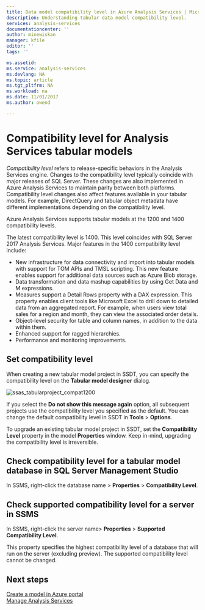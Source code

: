 ```yaml
---
title: Data model compatibility level in Azure Analysis Services | Microsoft Docs
description: Understanding tabular data model compatibility level.
services: analysis-services
documentationcenter: ''
author: minewiskan
manager: kfile
editor: ''
tags: ''

ms.assetid: 
ms.service: analysis-services
ms.devlang: NA
ms.topic: article
ms.tgt_pltfrm: NA
ms.workload: na
ms.date: 11/01/2017
ms.author: owend

---
```


# Compatibility level for Analysis Services tabular models

*Compatibility level* refers to release-specific behaviors in the Analysis Services engine. Changes to the compatibility level typically coincide with major releases of SQL Server. These changes are also implemented in Azure Analysis Services to maintain parity between both platforms. Compatibility level changes also affect features available in your tabular models. For example, DirectQuery and tabular object metadata have different implementations depending on the compatibility level. 

Azure Analysis Services supports tabular models at the 1200 and 1400 compatibility levels.

The latest compatibility level is 1400. This level coincides with SQL Server 2017 Analysis Services. Major features in the 1400 compatibility level include:

*  New infrastructure for data connectivity and import into tabular models with support for TOM APIs and TMSL scripting. This new feature enables support for additional data sources such as Azure Blob storage.
*  Data transformation and data mashup capabilities by using Get Data and M expressions.
*  Measures support a Detail Rows property with a DAX expression. This property enables client tools like Microsoft Excel to drill down to detailed data from an aggregated report. For example, when users view total sales for a region and month, they can view the associated order details. 
*  Object-level security for table and column names, in addition to the data within them.
*  Enhanced support for ragged hierarchies.
*  Performance and monitoring improvements.
  
## Set compatibility level 
 When creating a new tabular model project in SSDT, you can specify the compatibility level on the **Tabular model designer** dialog. 
  
 ![ssas_tabularproject_compat1200](./media/analysis-services-compat-level/aas-tabularproject-compat.png)  
  
 If you select the **Do not show this message again** option, all subsequent projects use the compatibility level you specified as the default. You can change the default compatibility level in SSDT in **Tools** > **Options**.  
  
 To upgrade an existing tabular model project in SSDT, set  the **Compatibility Level** property in the model **Properties** window. Keep in-mind, upgrading the compatibility level is irreversible.
  
## Check compatibility level for a tabular model database in SQL Server Management Studio 
 In SSMS, right-click the database name > **Properties** > **Compatibility Level**.  
  
## Check supported compatibility level for a server in SSMS  
 In SSMS, right-click the server name>  **Properties** > **Supported Compatibility Level**.  
  
 This property specifies the highest compatibility level of a database that will run on the server (excluding preview). The supported compatibility level cannot be changed.  

## Next steps
  [Create a model in Azure portal](analysis-services-create-model-portal.md)   
  [Manage Analysis Services](analysis-services-manage.md)  
